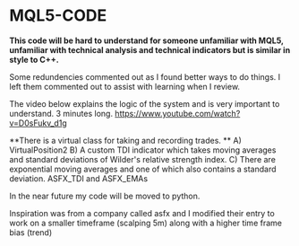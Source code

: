 # MQL5-CODE

**This code will be hard to understand for someone unfamiliar with MQL5, unfamiliar with technical analysis and technical indicators but is similar in style to C++.**

Some redundencies commented out as I found better ways to do things. I left them commented out to assist with learning when I review. 

The video below explains the logic of the system and is very important to understand. 3 minutes long. 
https://www.youtube.com/watch?v=D0sFukv_d1g

**There is a virtual class for taking and recording trades. **
A) VirtualPosition2
B) A custom TDI indicator which takes moving averages and standard deviations of Wilder's relative strength index. 
C) There are exponential moving averages and one of which also contains a standard deviation. 
ASFX_TDI and ASFX_EMAs

In the near future my code will be moved to python.

Inspiration was from a company called asfx and I modified their entry to work on a smaller timeframe (scalping 5m) along with a higher time frame bias (trend)

